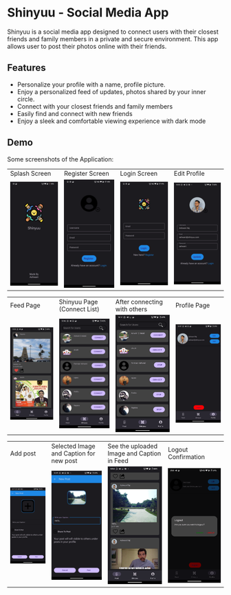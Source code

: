 
# Shinyuu - Social Media App

Shinyuu is a social media app designed to connect users with their closest friends and family members in a private and secure environment.
This app allows user to post their photos online with their friends.
## Features

- Personalize your profile with a name, profile picture.
- Enjoy a personalized feed of updates, photos shared by your inner circle.
- Connect with your closest friends and family members
- Easily find and connect with new friends
- Enjoy a sleek and comfortable viewing experience with dark mode


## Demo

Some screenshots of the Application: 
<p align="center" float="left">
<table>
  <tr>
    <td>Splash Screen</td>
    <td>Register Screen</td>
    <td>Login Screen</td>
    <td>Edit Profile</td>
  </tr>
  <tr>
    <td><img src="https://github.com/ashwanisanuraj/Images/blob/main/splash%20screen.png" width="220"></td>
    <td><img src="https://github.com/ashwanisanuraj/Images/blob/main/register%20page.png" width="220"></td>
    <td><img src="https://github.com/ashwanisanuraj/Images/blob/main/login%20page.png" width="220"></td>
      <td><img src="https://github.com/ashwanisanuraj/Images/blob/main/edit%20profile.png" width="220"></td>
  </tr>
</table>

<table>
  <tr>
    <td>Feed Page</td>
    <td>Shinyuu Page (Connect List)</td>
    <td>After connecting with others</td>
    <td>Profile Page</td>
  </tr>
  <tr>
    <td><img src="https://github.com/ashwanisanuraj/Images/blob/main/feed%20page.png" width="220"></td>
    <td><img src="https://github.com/ashwanisanuraj/Images/blob/main/Connect%20list.png" width="220"></td>
    <td><img src="https://github.com/ashwanisanuraj/Images/blob/main/connect%20list%202.png" width="220"></td>
    <td><img src="https://github.com/ashwanisanuraj/Images/blob/main/user's%20profile.png" width="220"></td>
  </tr>
</table>

<table>
  <tr>
    <td>Add post</td>
    <td>Selected Image and Caption for new post</td>
    <td>See the uploaded Image and Caption in Feed</td>
    <td>Logout Confirmation</td>
  </tr>
  <tr>
    <td><img src="https://github.com/ashwanisanuraj/Images/blob/main/add%20post.png" width="220"></td>
    <td><img src="https://github.com/ashwanisanuraj/Images/blob/main/add%20post%202.png" width="220"></td>
    <td><img src="https://github.com/ashwanisanuraj/Images/blob/main/photo_6075671517745757469_y.jpg" width="220"></td>
    <td><img src="https://github.com/ashwanisanuraj/Images/blob/main/logout.png" width="220"></td>
  </tr>
</table>
 </p>

